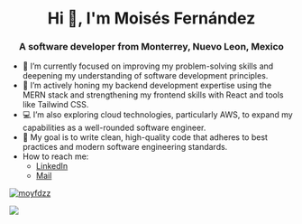 <h1 align="center">Hi 👋, I'm Moisés Fernández</h1>
<h3 align="center">A software developer from Monterrey, Nuevo Leon, Mexico</h3>

- 🔭 I’m currently focused on improving my problem-solving skills and deepening my understanding of software development principles.
- 🌱 I’m actively honing my backend development expertise using the MERN stack and strengthening my frontend skills with React and tools like Tailwind CSS.
- 💻 I’m also exploring cloud technologies, particularly AWS, to expand my capabilities as a well-rounded software engineer.
- 🚀 My goal is to write clean, high-quality code that adheres to best practices and modern software engineering standards.
- How to reach me:
  - [LinkedIn](https://www.linkedin.com/in/moyfdzz/)
  - [Mail](mailto:moyfdzz@gmail.com)

<p align="left"> <a href="https://github.com/ryo-ma/github-profile-trophy"><img src="https://github-profile-trophy.vercel.app/?username=moyfdzz&theme=darkhub&column=5&margin-w=15&margin-h=15" alt="moyfdzz" /></a> </p>
<p align="left"><img src="https://github-readme-stats.vercel.app/api?username=moyfdzz&show_icons=true&theme=github_dark&hide=contribs,issues" /></p>
